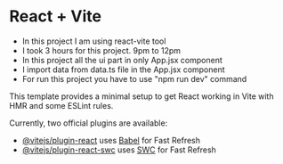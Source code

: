 # React + Vite


- In this project I am using react-vite tool
- I took 3 hours for this project. 9pm to 12pm
- In this project all the ui part in only App.jsx component
- I import data from data.ts file in the App.jsx component
- For run this project you have to use "npm run dev" command


This template provides a minimal setup to get React working in Vite with HMR and some ESLint rules.

Currently, two official plugins are available:

- [@vitejs/plugin-react](https://github.com/vitejs/vite-plugin-react/blob/main/packages/plugin-react/README.md) uses [Babel](https://babeljs.io/) for Fast Refresh
- [@vitejs/plugin-react-swc](https://github.com/vitejs/vite-plugin-react-swc) uses [SWC](https://swc.rs/) for Fast Refresh
